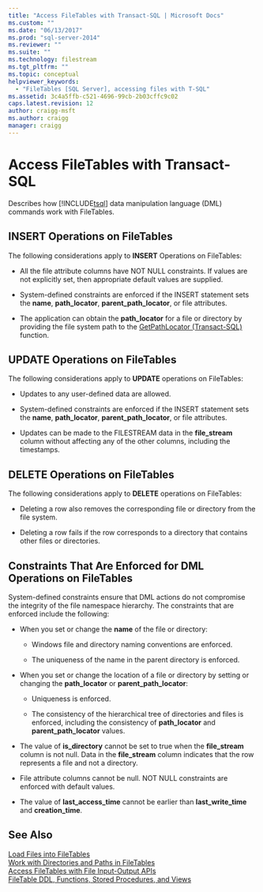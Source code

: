 ```yaml
---
title: "Access FileTables with Transact-SQL | Microsoft Docs"
ms.custom: ""
ms.date: "06/13/2017"
ms.prod: "sql-server-2014"
ms.reviewer: ""
ms.suite: ""
ms.technology: filestream
ms.tgt_pltfrm: ""
ms.topic: conceptual
helpviewer_keywords: 
  - "FileTables [SQL Server], accessing files with T-SQL"
ms.assetid: 3c4a5ffb-c521-4696-99cb-2b03cffc9c02
caps.latest.revision: 12
author: craigg-msft
ms.author: craigg
manager: craigg
---
```

# Access FileTables with Transact-SQL
  Describes how [!INCLUDE[tsql](../../includes/tsql-md.md)] data manipulation language (DML) commands work with FileTables.  
  
##  <a name="BasicsInsert"></a> INSERT Operations on FileTables  
 The following considerations apply to **INSERT** Operations on FileTables:  
  
-   All the file attribute columns have NOT NULL constraints. If values are not explicitly set, then appropriate default values are supplied.  
  
-   System-defined constraints are enforced if the INSERT statement sets the **name**, **path_locator**, **parent_path_locator**, or file attributes.  
  
-   The application can obtain the **path_locator** for a file or directory by providing the file system path to the [GetPathLocator &#40;Transact-SQL&#41;](/sql/relational-databases/system-functions/getpathlocator-transact-sql) function.  
  
##  <a name="BasicsUpdate"></a> UPDATE Operations on FileTables  
 The following considerations apply to **UPDATE** operations on FileTables:  
  
-   Updates to any user-defined data are allowed.  
  
-   System-defined constraints are enforced if the INSERT statement sets the **name**, **path_locator**, **parent_path_locator**, or file attributes.  
  
-   Updates can be made to the FILESTREAM data in the **file_stream** column without affecting any of the other columns, including the timestamps.  
  
##  <a name="BasicsDelete"></a> DELETE Operations on FileTables  
 The following considerations apply to **DELETE** operations on FileTables:  
  
-   Deleting a row also removes the corresponding file or directory from the file system.  
  
-   Deleting a row fails if the row corresponds to a directory that contains other files or directories.  
  
##  <a name="BasicsConstraints"></a> Constraints That Are Enforced for DML Operations on FileTables  
 System-defined constraints ensure that DML actions do not compromise the integrity of the file namespace hierarchy. The constraints that are enforced include the following:  
  
-   When you set or change the **name** of the file or directory:  
  
    -   Windows file and directory naming conventions are enforced.  
  
    -   The uniqueness of the name in the parent directory is enforced.  
  
-   When you set or change the location of a file or directory by setting or changing the **path_locator** or **parent_path_locator**:  
  
    -   Uniqueness is enforced.  
  
    -   The consistency of the hierarchical tree of directories and files is enforced, including the consistency of **path_locator** and **parent_path_locator** values.  
  
-   The value of **is_directory** cannot be set to true when the **file_stream** column is not null. Data in the **file_stream** column indicates that the row represents a file and not a directory.  
  
-   File attribute columns cannot be null. NOT NULL constraints are enforced with default values.  
  
-   The value of **last_access_time** cannot be earlier than **last_write_time** and **creation_time**.  
  
## See Also  
 [Load Files into FileTables](load-files-into-filetables.md)   
 [Work with Directories and Paths in FileTables](work-with-directories-and-paths-in-filetables.md)   
 [Access FileTables with File Input-Output APIs](access-filetables-with-file-input-output-apis.md)   
 [FileTable DDL, Functions, Stored Procedures, and Views](../views/views.md)  
  
  
